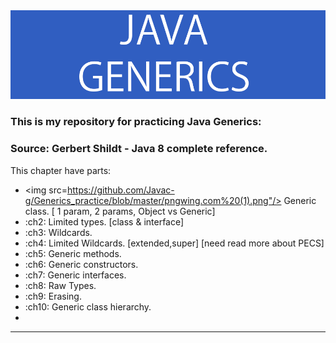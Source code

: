 <div id="header" >
  <img src=https://github.com/Javac-g/Generics_practice/blob/master/generics.png?raw=true"/>
</div>

### This is my repository for practicing  Java Generics:
### Source: Gerbert Shildt - Java 8 complete reference.
                                                                                                                                
This chapter have parts:
                                                                                                                                
- <img src=https://github.com/Javac-g/Generics_practice/blob/master/pngwing.com%20(1).png"/> Generic class. [ 1 param, 2 params, Object vs Generic]
- :ch2: Limited types. [class & interface]
- :ch3: Wildcards. 
- :ch4: Limited Wildcards. [extended,super] [need read more about PECS] 
- :ch5: Generic methods.
- :ch6: Generic constructors.
- :ch7: Generic interfaces.
- :ch8: Raw Types.
- :ch9: Erasing.
- :ch10: Generic class hierarchy.
- 
---

